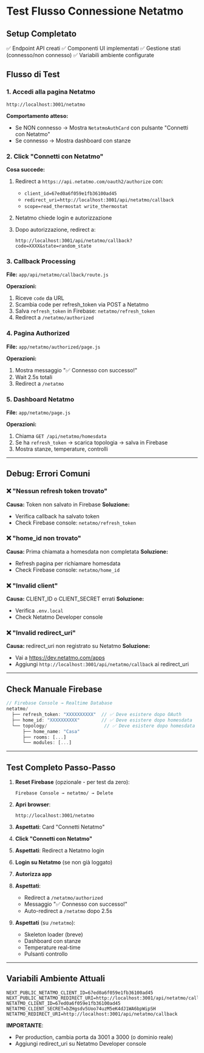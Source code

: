 # Test Flusso Connessione Netatmo

## Setup Completato

✅ Endpoint API creati
✅ Componenti UI implementati
✅ Gestione stati (connesso/non connesso)
✅ Variabili ambiente configurate

## Flusso di Test

### 1. Accedi alla pagina Netatmo
```
http://localhost:3001/netatmo
```

**Comportamento atteso:**
- Se NON connesso → Mostra `NetatmoAuthCard` con pulsante "Connetti con Netatmo"
- Se connesso → Mostra dashboard con stanze

### 2. Click "Connetti con Netatmo"

**Cosa succede:**
1. Redirect a `https://api.netatmo.com/oauth2/authorize` con:
   - `client_id=67ed0a6f059e1fb36100ad45`
   - `redirect_uri=http://localhost:3001/api/netatmo/callback`
   - `scope=read_thermostat write_thermostat`

2. Netatmo chiede login e autorizzazione

3. Dopo autorizzazione, redirect a:
   ```
   http://localhost:3001/api/netatmo/callback?code=XXXX&state=random_state
   ```

### 3. Callback Processing

**File:** `app/api/netatmo/callback/route.js`

**Operazioni:**
1. Riceve `code` da URL
2. Scambia code per refresh_token via POST a Netatmo
3. Salva `refresh_token` in Firebase: `netatmo/refresh_token`
4. Redirect a `/netatmo/authorized`

### 4. Pagina Authorized

**File:** `app/netatmo/authorized/page.js`

**Operazioni:**
1. Mostra messaggio "✅ Connesso con successo!"
2. Wait 2.5s totali
3. Redirect a `/netatmo`

### 5. Dashboard Netatmo

**File:** `app/netatmo/page.js`

**Operazioni:**
1. Chiama `GET /api/netatmo/homesdata`
2. Se ha `refresh_token` → scarica topologia → salva in Firebase
3. Mostra stanze, temperature, controlli

---

## Debug: Errori Comuni

### ❌ "Nessun refresh token trovato"
**Causa:** Token non salvato in Firebase
**Soluzione:**
- Verifica callback ha salvato token
- Check Firebase console: `netatmo/refresh_token`

### ❌ "home_id non trovato"
**Causa:** Prima chiamata a homesdata non completata
**Soluzione:**
- Refresh pagina per richiamare homesdata
- Check Firebase console: `netatmo/home_id`

### ❌ "Invalid client"
**Causa:** CLIENT_ID o CLIENT_SECRET errati
**Soluzione:**
- Verifica `.env.local`
- Check Netatmo Developer console

### ❌ "Invalid redirect_uri"
**Causa:** redirect_uri non registrato su Netatmo
**Soluzione:**
- Vai a https://dev.netatmo.com/apps
- Aggiungi `http://localhost:3001/api/netatmo/callback` ai redirect_uri

---

## Check Manuale Firebase

```javascript
// Firebase Console → Realtime Database
netatmo/
  ├── refresh_token: "XXXXXXXXXX"  // ✅ Deve esistere dopo OAuth
  ├── home_id: "XXXXXXXXXX"        // ✅ Deve esistere dopo homesdata
  └── topology/                     // ✅ Deve esistere dopo homesdata
      ├── home_name: "Casa"
      ├── rooms: [...]
      └── modules: [...]
```

---

## Test Completo Passo-Passo

1. **Reset Firebase** (opzionale - per test da zero):
   ```
   Firebase Console → netatmo/ → Delete
   ```

2. **Apri browser**:
   ```
   http://localhost:3001/netatmo
   ```

3. **Aspettati**: Card "Connetti Netatmo"

4. **Click "Connetti con Netatmo"**

5. **Aspettati**: Redirect a Netatmo login

6. **Login su Netatmo** (se non già loggato)

7. **Autorizza app**

8. **Aspettati**:
   - Redirect a `/netatmo/authorized`
   - Messaggio "✅ Connesso con successo!"
   - Auto-redirect a `/netatmo` dopo 2.5s

9. **Aspettati** (su `/netatmo`):
   - Skeleton loader (breve)
   - Dashboard con stanze
   - Temperature real-time
   - Pulsanti controllo

---

## Variabili Ambiente Attuali

```env
NEXT_PUBLIC_NETATMO_CLIENT_ID=67ed0a6f059e1fb36100ad45
NEXT_PUBLIC_NETATMO_REDIRECT_URI=http://localhost:3001/api/netatmo/callback
NETATMO_CLIENT_ID=67ed0a6f059e1fb36100ad45
NETATMO_CLIENT_SECRET=bZHgsdv5Uoo74uzM5eK4dJ1WA6bpWipSH
NETATMO_REDIRECT_URI=http://localhost:3001/api/netatmo/callback
```

**IMPORTANTE**:
- Per production, cambia porta da 3001 a 3000 (o dominio reale)
- Aggiungi redirect_uri su Netatmo Developer console
